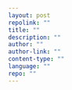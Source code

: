```yaml
---
layout: post
repolink: ""
title: ""
description: ""
author: ""
author-link: ""
content-type: ""
language: ""
repo: ""
---
```

